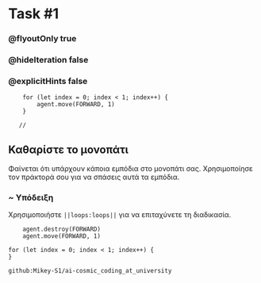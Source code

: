 # Task #1
### @flyoutOnly true
### @hideIteration false
### @explicitHints false

``` ghost
    for (let index = 0; index < 1; index++) {
        agent.move(FORWARD, 1)
    }
```
```template
   //     
```

##  Καθαρίστε το μονοπάτι

Φαίνεται ότι υπάρχουν κάποια εμπόδια στο μονοπάτι σας. Χρησιμοποίησε τον πράκτορά σου για να σπάσεις αυτά τα εμπόδια.

###  ~ Υπόδειξη 

Χρησιμοποιήστε ``||loops:loops||`` για να επιταχύνετε τη διαδικασία.



``` blocks
    agent.destroy(FORWARD)
    agent.move(FORWARD, 1)
```
``` blocks
for (let index = 0; index < 1; index++) {
}
```
``` package
github:Mikey-S1/ai-cosmic_coding_at_university
```
